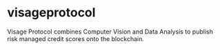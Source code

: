 # visageprotocol

Visage Protocol combines Computer Vision and Data Analysis to publish risk managed credit scores onto the blockchain. 
